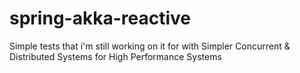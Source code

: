 # spring-akka-reactive

Simple tests that i'm still working on it for with Simpler Concurrent & Distributed Systems for High Performance Systems
